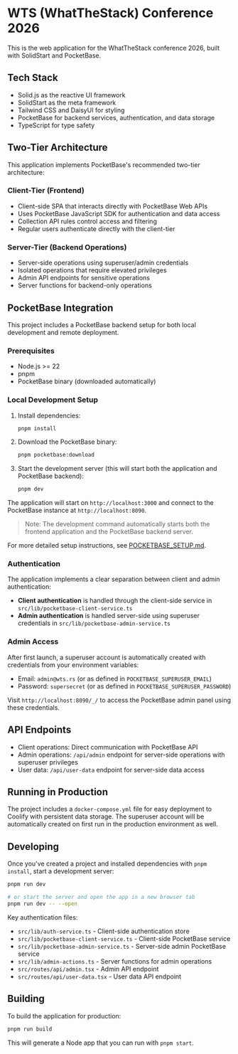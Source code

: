 # WTS (WhatTheStack) Conference 2026

This is the web application for the WhatTheStack conference 2026, built with SolidStart and PocketBase.

## Tech Stack

- Solid.js as the reactive UI framework
- SolidStart as the meta framework
- Tailwind CSS and DaisyUI for styling
- PocketBase for backend services, authentication, and data storage
- TypeScript for type safety

## Two-Tier Architecture

This application implements PocketBase's recommended two-tier architecture:

### Client-Tier (Frontend)
- Client-side SPA that interacts directly with PocketBase Web APIs
- Uses PocketBase JavaScript SDK for authentication and data access
- Collection API rules control access and filtering
- Regular users authenticate directly with the client-tier

### Server-Tier (Backend Operations)
- Server-side operations using superuser/admin credentials
- Isolated operations that require elevated privileges
- Admin API endpoints for sensitive operations
- Server functions for backend-only operations

## PocketBase Integration

This project includes a PocketBase backend setup for both local development and remote deployment.

### Prerequisites

- Node.js >= 22
- pnpm
- PocketBase binary (downloaded automatically)

### Local Development Setup

1. Install dependencies:
   ```bash
   pnpm install
   ```

2. Download the PocketBase binary:
   ```bash
   pnpm pocketbase:download
   ```

3. Start the development server (this will start both the application and PocketBase backend):
   ```bash
   pnpm dev
   ```

The application will start on `http://localhost:3000` and connect to the PocketBase instance at `http://localhost:8090`.

> Note: The development command automatically starts both the frontend application and the PocketBase backend server.

For more detailed setup instructions, see [POCKETBASE_SETUP.md](./POCKETBASE_SETUP.md).

### Authentication

The application implements a clear separation between client and admin authentication:

- **Client authentication** is handled through the client-side service in `src/lib/pocketbase-client-service.ts`
- **Admin authentication** is handled server-side using superuser credentials in `src/lib/pocketbase-admin-service.ts`

### Admin Access

After first launch, a superuser account is automatically created with credentials from your environment variables:
- Email: `admin@wts.rs` (or as defined in `POCKETBASE_SUPERUSER_EMAIL`)
- Password: `supersecret` (or as defined in `POCKETBASE_SUPERUSER_PASSWORD`)

Visit `http://localhost:8090/_/` to access the PocketBase admin panel using these credentials.

## API Endpoints

- Client operations: Direct communication with PocketBase API
- Admin operations: `/api/admin` endpoint for server-side operations with superuser privileges
- User data: `/api/user-data` endpoint for server-side data access

## Running in Production

The project includes a `docker-compose.yml` file for easy deployment to Coolify with persistent data storage. The superuser account will be automatically created on first run in the production environment as well.

## Developing

Once you've created a project and installed dependencies with `pnpm install`, start a development server:

```bash
pnpm run dev

# or start the server and open the app in a new browser tab
pnpm run dev -- --open
```

Key authentication files:
- `src/lib/auth-service.ts` - Client-side authentication store
- `src/lib/pocketbase-client-service.ts` - Client-side PocketBase service
- `src/lib/pocketbase-admin-service.ts` - Server-side admin PocketBase service
- `src/lib/admin-actions.ts` - Server functions for admin operations
- `src/routes/api/admin.tsx` - Admin API endpoint
- `src/routes/api/user-data.tsx` - User data API endpoint

## Building

To build the application for production:

```bash
pnpm run build
```

This will generate a Node app that you can run with `pnpm start`.
